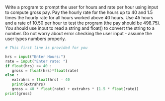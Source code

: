  Write a program to prompt the user for hours and rate per hour using input to compute gross pay. Pay the hourly rate for the hours up to 40 and 1.5 times the hourly rate for all hours worked above 40 hours. Use 45 hours and a rate of 10.50 per hour to test the program (the pay should be 498.75). You should use input to read a string and float() to convert the string to a number. Do not worry about error checking the user input - assume the user types numbers properly.

 ```python
 # This first line is provided for you

hrs = input("Enter Hours:")
rate = input("Enter rate: ")
if float(hrs) <= 40 :
    gross = float(hrs)*float(rate)
else :
    extrahrs = float(hrs) - 40
    print(extrahrs)
    gross = 40 * float(rate) + extrahrs * (1.5 * float(rate))
print(gross)
```